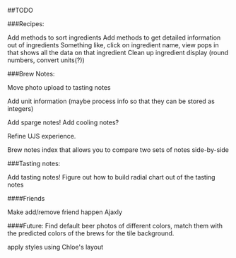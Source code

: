 ##TODO

###Recipes:

Add methods to sort ingredients
Add methods to get detailed information out of ingredients
  Something like, click on ingredient name, view pops in that shows all the data on that ingredient
Clean up ingredient display (round numbers, convert units(?))

###Brew Notes:

Move photo upload to tasting notes

Add unit information (maybe process info so that they can be stored as integers)

Add sparge notes!
Add cooling notes?

Refine UJS experience.

Brew notes index that allows you to compare two sets of notes side-by-side

###Tasting notes:

Add tasting notes!
Figure out how to build radial chart out of the tasting notes


####Friends

Make add/remove friend happen Ajaxly

####Future:
Find default beer photos of different colors, match them with the predicted colors of the brews for the tile background.

apply styles using Chloe's layout